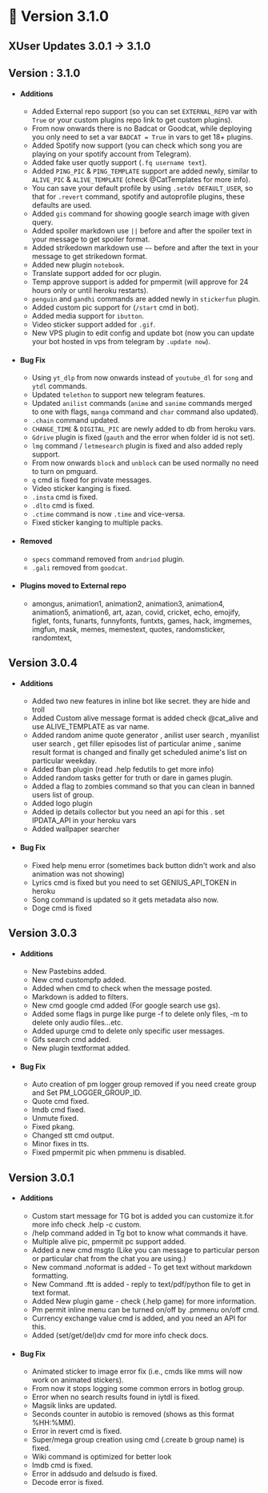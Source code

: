 # 📄 Version 3.1.0

## XUser Updates 3.0.1 -> 3.1.0

## Version : 3.1.0

* #### Additions
  * Added External repo support (so you can set `EXTERNAL_REPO` var with `True` or your custom plugins repo link to get custom plugins).
  * From now onwards there is no Badcat or Goodcat, while deploying you only need to set a var `BADCAT = True` in vars to get 18+ plugins.
  * Added Spotify now support (you can check which song you are playing on your spotify account from Telegram).
  * Added fake user quotly support (`.fq username text`).
  * Added `PING_PIC` & `PING_TEMPLATE` support are added newly, similar to `ALIVE_PIC` & `ALIVE_TEMPLATE` (check @CatTemplates for more info).
  * You can save your default profile by using `.setdv DEFAULT_USER`, so that for `.revert` command, spotify and autoprofile plugins, these defaults are used.
  * Added `gis` command for showing google search image with given query.
  * Added spoiler markdown use `||` before and after the spoiler text in your message to get spoiler format.
  * Added strikedown markdown use `~~` before and after the text in your message to get strikedown format.
  * Added new plugin `notebook`.
  * Translate support added for ocr plugin.
  * Temp approve support is added for pmpermit (will approve for 24 hours only or until heroku restarts).
  * `penguin` and `gandhi` commands are added newly in `stickerfun` plugin.
  * Added custom pic support for (`/start` cmd in bot).
  * Added media support for `ibutton`.
  * Video sticker support added for `.gif`.
  * New VPS plugin to edit config and update bot (now you can update your bot hosted in vps from telegram by `.update now`).
* #### Bug Fix
  * Using `yt_dlp` from now onwards instead of `youtube_dl` for `song` and `ytdl` commands.
  * Updated `telethon` to support new telegram features.
  * Updated `anilist` commands (`anime` and `sanime` commands merged to one with flags, `manga` command and `char` command also updated).
  * `.chain` command updated.
  * `CHANGE_TIME` & `DIGITAL_PIC` are newly added to db from heroku vars.
  * `Gdrive` plugin is fixed (`gauth` and the error when folder id is not set).
  * `lmg` command / `letmesearch` plugin is fixed and also added reply support.
  * From now onwards `block` and `unblock` can be used normally no need to turn on pmguard.
  * `q` cmd is fixed for private messages.
  * Video sticker kanging is fixed.
  * `.insta` cmd is fixed.
  * `.dlto` cmd is fixed.
  * `.ctime` command is now `.time` and vice-versa.
  * Fixed sticker kanging to multiple packs.
* #### Removed
  * `specs` command removed from `andriod` plugin.
  * `.gali` removed from `goodcat`.
* #### Plugins moved to External repo
  * amongus, animation1, animation2, animation3, animation4, animation5, animation6, art, azan, covid, cricket, echo, emojify, figlet, fonts, funarts, funnyfonts, funtxts, games, hack, imgmemes, imgfun, mask, memes, memestext, quotes, randomsticker, randomtext,

## Version 3.0.4

* #### Additions
  * Added two new features in inline bot like secret. they are hide and troll
  * Added Custom alive message format is added check @cat\_alive and use ALIVE\_TEMPLATE as var name.
  * Added random anime quote generator , anilist user search , myanilist user search , get filler episodes list of particular anime , sanime result format is changed and finally get scheduled anime's list on particular weekday.
  * Added fban plugin (read .help fedutils to get more info)
  * Added random tasks getter for truth or dare in games plugin.
  * Added a flag to zombies command so that you can clean in banned users list of group.
  * Added logo plugin
  * Added ip details collector but you need an api for this . set IPDATA\_API in your heroku vars
  * Added wallpaper searcher
* #### Bug Fix
  * Fixed help menu error (sometimes back button didn't work and also animation was not showing)
  * Lyrics cmd is fixed but you need to set GENIUS\_API\_TOKEN in heroku
  * Song command is updated so it gets metadata also now.
  * Doge cmd is fixed

## Version 3.0.3

* #### Additions
  * New Pastebins added.
  * New cmd custompfp added.
  * Added when cmd to check when the message posted.
  * Markdown is added to filters.
  * New cmd google cmd added (For google search use gs).
  * Added some flags in purge like purge -f to delete only files, -m to delete only audio files...etc.
  * Added upurge cmd to delete only specific user messages.
  * Gifs search cmd added.
  * New plugin textformat added.
* #### Bug Fix
  * Auto creation of pm logger group removed if you need create group and Set PM\_LOGGER\_GROUP\_ID.
  * Quote cmd fixed.
  * Imdb cmd fixed.
  * Unmute fixed.
  * Fixed pkang.
  * Changed stt cmd output.
  * Minor fixes in tts.
  * Fixed pmpermit pic when pmmenu is disabled.

## Version 3.0.1

* #### Additions
  * Custom start message for TG bot is added you can customize it.for more info check .help -c custom.
  * /help command added in Tg bot to know what commands it have.
  * Multiple alive pic, pmpermit pc support added.
  * Added a new cmd msgto (Like you can message to particular person or particular chat from the chat you are using.)
  * New command .noformat is added - To get text without markdown formatting.
  * New Command .ftt is added - reply to text/pdf/python file to get in text format.
  * Added New plugin game - check (.help game) for more information.
  * Pm permit inline menu can be turned on/off by .pmmenu on/off cmd.
  * Currency exchange value cmd is added, and you need an API for this.
  * Added (set/get/del)dv cmd for more info check docs.
* #### Bug Fix
  * Animated sticker to image error fix (i.e., cmds like mms will now work on animated stickers).
  * From now it stops logging some common errors in botlog group.
  * Error when no search results found in iytdl is fixed.
  * Magsik links are updated.
  * Seconds counter in autobio is removed (shows as this format %HH:%MM).
  * Error in revert cmd is fixed.
  * Super/mega group creation using cmd (.create b group name) is fixed.
  * Wiki command is optimized for better look
  * Imdb cmd is fixed.
  * Error in addsudo and delsudo is fixed.
  * Decode error is fixed.
